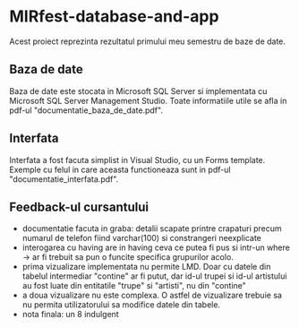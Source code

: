 # MIRfest-database-and-app
Acest proiect reprezinta rezultatul primului meu semestru de baze de date.

## Baza de date
Baza de date este stocata in Microsoft SQL Server si implementata cu Microsoft SQL Server Management Studio. Toate informatiile utile se afla in pdf-ul "documentatie_baza_de_date.pdf".

## Interfata
Interfata a fost facuta simplist in Visual Studio, cu un Forms template. Exemple cu felul in care aceasta functioneaza sunt in pdf-ul "documentatie_interfata.pdf".

## Feedback-ul cursantului
- documentatie facuta in graba: detalii scapate printre crapaturi precum numarul de telefon fiind varchar(100) si constrangeri neexplicate
- interogarea cu having are in having ceva ce putea fi pus si intr-un where -> ar fi trebuit sa pun o funcite specifica grupurilor acolo.
- prima vizualizare implementata nu permite LMD. Doar cu datele din tabelul intermediar "contine" ar fi putut, dar id-ul trupei si id-ul artistului au fost luate din entitatile "trupe" si "artisti", nu din "contine"
- a doua vizualizare nu este complexa. O astfel de vizualizare trebuie sa nu permita utilizatorului sa modifice datele din tabele.
- nota finala: un 8 indulgent
